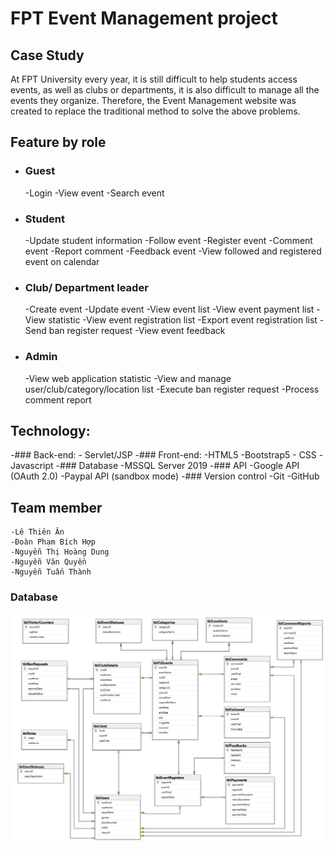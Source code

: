 # FPT Event Management project

## Case Study
At FPT University every year, it is still difficult to help students access events, as well as clubs or departments, it is also difficult to manage all the events they organize.
Therefore, the Event Management website was created to replace the traditional method to solve the above problems.
## Feature by role
- ### Guest
	-Login
	-View event
	-Search event
- ### Student
	-Update student information
	-Follow event
	-Register event
	-Comment event
	-Report comment
	-Feedback event
	-View followed and registered event on calendar
- ### Club/ Department leader
	-Create event
	-Update event
	-View event list
	-View event payment list
	-View statistic
	-View event registration list
	-Export event registration list
	-Send ban register request
	-View event feedback
- ### Admin
	-View web application statistic
	-View and manage user/club/category/location list
	-Execute ban register request
	-Process comment report
## Technology:
-### Back-end:
	- Servlet/JSP
-### Front-end:
	-HTML5
	-Bootstrap5 - CSS
	-Javascript
-### Database
	-MSSQL Server 2019
-### API
	-Google API (OAuth 2.0)
	-Paypal API (sandbox mode)
-### Version control
	-Git
	-GitHub
## Team member
	-Lê Thiên Ân
	-Đoàn Phạm Bích Hợp
	-Nguyễn Thị Hoàng Dung
	-Nguyễn Văn Quyền
	-Nguyễn Tuấn Thành
### Database

![Database diagram](https://github.com/ThienAnn-SE/fpt-event/blob/main/images/database.PNG)
<br />
<br />